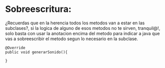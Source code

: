 # Sobreescritura:
¿Recuerdas que en la herencia todos los metodos van a estar en las subclases?, si la logica de alguno de esos metodos no te sirven, tranquil@!, solo basta con usar la anotacion encima del metodo para indicar a java que vas a sobreescribir el metodo segun lo necesario en la subclase.

```
@Override
public void generarSonido(){

}
```
